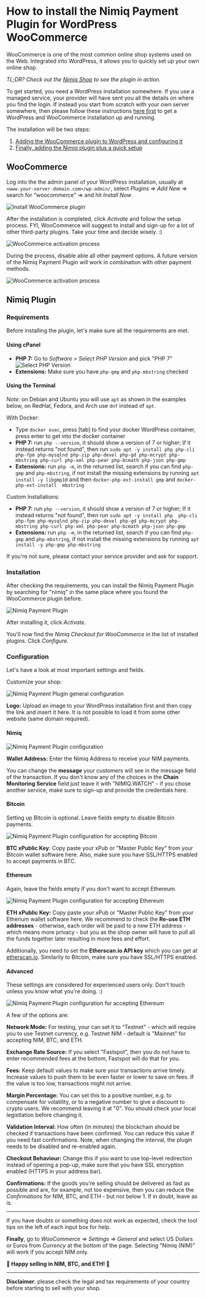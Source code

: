 # How to install the Nimiq Payment Plugin for WordPress WooCommerce

WooCommerce is one of the most common online shop systems used on the Web.
Integrated into WordPress, it allows you to quickly set up your own online shop.

_TL;DR? Check out the [Nimiq Shop](https://shop.nimiq.com/) to see the plugin in action._

To get started, you need a WordPress installation somewhere.
If you use a managed service, your provider will have sent you all the details on where you find the login.
If instead you start from scratch with your own server somewhere, then please follow these instructions
[here first](wordpress-woocommerce-installation) to get a WordPress and WooCommerce installation up and running.

The installation will be two steps:

1. [Adding the WooCommerce plugin to WordPress and configuring it](#woocommerce)
1. [Finally, adding the Nimiq plugin plus a quick setup](#nimiq-plugin)

## WooCommerce

Log into the the admin panel of your WordPress installation, usually at `<www.your-server-domain.com>/wp-admin/`,
select _Plugins_ ⇒ _Add New_ ⇒ search for "woocommerce" ⇒ and hit _Install Now_.

![Install WooCommerce plugin](resources/woocommerce-plugin.png)

After the installation is completed, click _Activate_ and follow the setup process.
FYI, WooCommerce will suggest to install and sign-up for a lot of other third-party plugins.
Take your time and decide wisely. :)

![WooCommerce activation process](resources/woocommerce-activation.png)

During the process, disable able all other payment options.
A future version of the Nimiq Payment Plugin will work in combination with other payment methods.

![WooCommerce activation process](resources/woocommerce-activation-payments.png)

## Nimiq Plugin

### Requirements

Before installing the plugin, let's make sure all the requirements are met.

#### Using cPanel

* **PHP 7:** Go to *Software* > *Select PHP Version* and pick "PHP 7"
![Select PHP Version](resources/woocommerce-cpanel-php-version.png)
* **Extensions:** Make sure you have `php-gmp` and `php-mbstring` checked

#### Using the Terminal

_Note:_ on Debian and Ubuntu you will use `apt` as shown in the examples below, on RedHat, Fedora, and Arch use `dnf` instead of `apt`.

With Docker:

* Type `docker exec`, press [tab] to find your docker WordPress container, press enter to get into the docker container
* **PHP 7:** run `php --version`, it should show a version of 7 or higher; If it instead returns "not found", then run `sudo apt -y install php php-cli php-fpm php-mysqlnd php-zip php-devel php-gd php-mcrypt php-mbstring php-curl php-xml php-pear php-bcmath php-json php-gmp`
* **Extensions:** run `php -m`, in the returned list, search if you can find `php-gmp` and `php-mbstring`, if not install the   missing extensions by running `apt install -y libgmp10` and then `docker-php-ext-install gmp` and `docker-php-ext-install  mbstring`

Custom Installations:

* **PHP 7:** run `php --version`, it should show a version of 7 or higher; If it instead returns "not found", then run `sudo apt -y install php  php-cli php-fpm php-mysqlnd php-zip php-devel php-gd php-mcrypt php-mbstring php-curl php-xml php-pear php-bcmath php-json php-gmp`
* **Extensions:** run `php -m`, in the returned list, search if you can find `php-gmp` and `php-mbstring`, if not install the   missing extensions by running `apt install -y php-gmp php-mbstring`

If you're not sure, please contact your service provider and ask for support.

### Installation

After checking the requirements, you can install the Nimiq Payment Plugin by searching for "nimiq" in the same place where you found the WooCommerce plugin before.

![Nimiq Payment Plugin](resources/woocommerce-nimiq-plugin.png)

After installing it, click _Activate_.

You'll now find the _Nimiq Checkout for WooCommerce_ in the list of installed plugins.
Click _Configure_.

### Configuration

Let's have a look at most important settings and fields.

Customize your shop:

![Nimiq Payment Plugin general configuration](resources/wc-plugin-setup-1-general.png)

**Logo:** Upload an image to your WordPress installation first and then copy the link and insert it here. It is not possible to load it from some other website (same domain required).

#### Nimiq

![Nimiq Payment Plugin configuration](resources/wc-plugin-setup-2-nimiq.png)

**Wallet Address:** Enter the Nimiq Address to receive your NIM payments.

You can change the **message** your customers will see in the message field of the transaction. If you don't know any of the choices in the **Chain Monitoring Service** field just leave it with "NIMIQ.WATCH" - if you chose another service, make sure to sign-up and provide the credentials here.

#### Bitcoin

Setting up Bitcoin is optional. Leave fields empty to disable Bitcoin payments.

![Nimiq Payment Plugin configuration for accepting Bitcoin](resources/wc-plugin-setup-3-bitcoin.png)

**BTC xPublic Key**: Copy paste your xPub or "Master Public Key" from your Bitcoin wallet software here. Also, make sure you have SSL/HTTPS enabled to accept payments in BTC.

#### Ethereum

Again, leave the fields empty if you don't want to accept Ethereum.

![Nimiq Payment Plugin configuration for accepting Ethereum](resources/wc-plugin-setup-4-ethereum.png)

**ETH xPublic Key:** Copy paste your xPub or "Master Public Key" from your Etherium wallet software here. We recommend to check the **Re-use ETH addresses** - otherwise, each order will be paid to a new ETH address - which means more privacy - but you as the shop owner will have to pull all the funds together later resulting in more fees and effort.

Additionally, you need to set the **Etherscan.io API key** which you can get at [etherscan.io](http://etherscan.io).
Similarily to Bitcoin, make sure you have SSL/HTTPS enabled.

#### Advanced

These settings are considered for experienced users only. Don't touch unless you know what you're doing. :)

![Nimiq Payment Plugin configuration for accepting Ethereum](resources/wc-plugin-setup-5-advanced.png)

A few of the options are:

**Network Mode:** For testing, your can set it to "Testnet" - which will require you to use Testnet currency, e.g. Testnet NIM - default is "Mainnet" for accepting NIM, BTC, and ETH.

**Exchange Rate Source:** If you select "Fastspot", then you do not have to enter recommended fees at the bottom, Fastspot will do that for you.

**Fees**: Keep  default values to make sure your transactions arrive timely. Increase values to push them to be even faster or lower to save on fees. If the value is too low, transactions might not arrive.

**Margin Percentage:** You can set this to a positive number, e.g. to compensate for volatility, or to a negative number to give a discount to crypto users. We recommend leaving it at "0". You should check your local legistlation before changing it.

**Validation Interval:** How often (in minutes) the blockchain should be checked if transactions have been confirmed. You can reduce this value if you need fast confirmations. Note, when changing the interval, the plugin needs to be disabled and re-enabled again.

**Checkout Behaviour:** Change this if you want to use top-level redirection instead of opening a pop-up, make sure that you have SSL encryption enabled (HTTPS in your address bar).

**Confirmations:** If the goods you're selling should be delivered as fast as possible and are, for example, not too expensive, then you can reduce the _Confirmations_ for NIM, BTC, and ETH - but not below 1. If in doubt, leave as is.

---

If you have doubts or something does not work as expected, check the tool tips on the left of each input box for help.

**Finally**, go to _WooCommerce_ ⇒ _Settings_ ⇒ _General_ and select US Dollars or Euros from _Currency_ at the bottom of the page. Selecting "Nimiq (NIM)" will work if you accept NIM only.

**🎉 Happy selling in NIM, BTC, and ETH! 🎉**

---

**Disclaimer**: please check the legal and tax requirements of your country before starting to sell with your shop.
